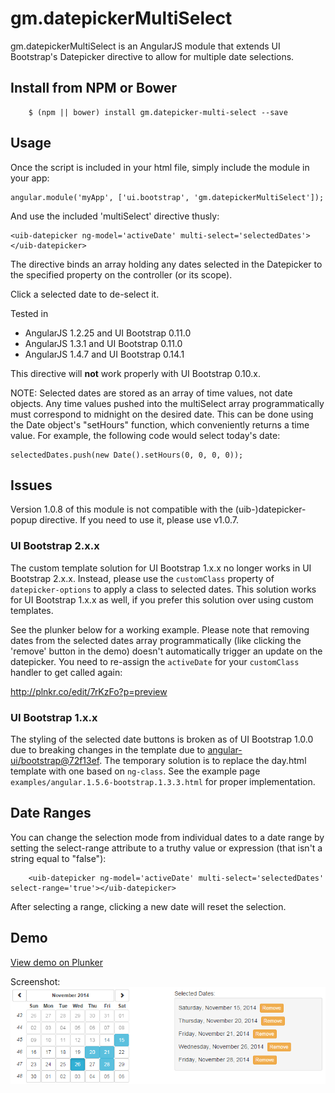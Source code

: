 gm.datepickerMultiSelect
========================

gm.datepickerMultiSelect is an AngularJS module that extends UI Bootstrap's Datepicker directive to allow for multiple date selections.

## Install from NPM or Bower

		$ (npm || bower) install gm.datepicker-multi-select --save

## Usage

Once the script is included in your html file, simply include the module in your app:

    angular.module('myApp', ['ui.bootstrap', 'gm.datepickerMultiSelect']);

And use the included 'multiSelect' directive thusly:

    <uib-datepicker ng-model='activeDate' multi-select='selectedDates'></uib-datepicker>

The directive binds an array holding any dates selected in the Datepicker to the specified property on the controller (or its scope).

Click a selected date to de-select it.

Tested in
 * AngularJS 1.2.25 and UI Bootstrap 0.11.0
 * AngularJS 1.3.1 and UI Bootstrap 0.11.0
 * AngularJS 1.4.7 and UI Bootstrap 0.14.1
 
This directive will **not** work properly with UI Bootstrap 0.10.x.

NOTE: Selected dates are stored as an array of time values, not date objects. Any time values pushed into the multiSelect array programmatically must correspond to midnight on the desired date. This can be done using the Date object's "setHours" function, which conveniently returns a time value. For example, the following code would select today's date:

    selectedDates.push(new Date().setHours(0, 0, 0, 0));

## Issues

Version 1.0.8 of this module is not compatible with the (uib-)datepicker-popup directive. If you need to use it, please use v1.0.7.

### UI Bootstrap 2.x.x

The custom template solution for UI Bootstrap 1.x.x no longer works in UI Bootstrap 2.x.x. Instead, please use the `customClass` property of `datepicker-options` to apply a class to selected dates. This solution works for UI Bootstrap 1.x.x as well, if you prefer this solution over using custom templates.

See the plunker below for a working example. Please note that removing dates from the selected dates array programmatically (like clicking the 'remove' button in the demo) doesn't automatically trigger an update on the datepicker. You need to re-assign the `activeDate` for your `customClass` handler to get called again:

http://plnkr.co/edit/7rKzFo?p=preview

### UI Bootstrap 1.x.x
The styling of the selected date buttons is broken as of UI Bootstrap 1.0.0 due to breaking changes in the template due to [angular-ui/bootstrap@72f13ef](https://github.com/angular-ui/bootstrap/commit/72f13ef38b1f460dc7d288a45368e2d0b6df093d). The temporary solution is to replace the day.html template with one based on `ng-class`. See the example page `examples/angular.1.5.6-bootstrap.1.3.3.html` for proper implementation.

## Date Ranges

You can change the selection mode from individual dates to a date range by setting the select-range attribute to a truthy value or expression (that isn't a string equal to "false"):

		<uib-datepicker ng-model='activeDate' multi-select='selectedDates' select-range='true'></uib-datepicker>

After selecting a range, clicking a new date will reset the selection.

## Demo

<a href='http://plnkr.co/edit/iVSdXt?p=preview' target='_blank'>View demo on Plunker</a>

Screenshot:
![Alt text](screenshot.png "Screenshot")
